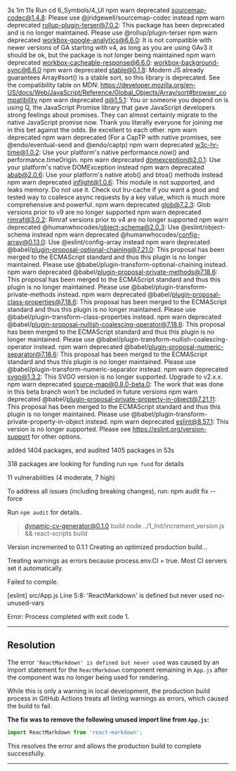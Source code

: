 3s
1m 11s
Run cd 6_Symbols/4_UI
npm warn deprecated sourcemap-codec@1.4.8: Please use @jridgewell/sourcemap-codec instead
npm warn deprecated rollup-plugin-terser@7.0.2: This package has been deprecated and is no longer maintained. Please use @rollup/plugin-terser
npm warn deprecated workbox-google-analytics@6.6.0: It is not compatible with newer versions of GA starting with v4, as long as you are using GAv3 it should be ok, but the package is not longer being maintained
npm warn deprecated workbox-cacheable-response@6.6.0: workbox-background-sync@6.6.0
npm warn deprecated stable@0.1.8: Modern JS already guarantees Array#sort() is a stable sort, so this library is deprecated. See the compatibility table on MDN: https://developer.mozilla.org/en-US/docs/Web/JavaScript/Reference/Global_Objects/Array/sort#browser_compatibility
npm warn deprecated q@1.5.1: You or someone you depend on is using Q, the JavaScript Promise library that gave JavaScript developers strong feelings about promises. They can almost certainly migrate to the native JavaScript promise now. Thank you literally everyone for joining me in this bet against the odds. Be excellent to each other.
npm warn deprecated
npm warn deprecated (For a CapTP with native promises, see @endo/eventual-send and @endo/captp)
npm warn deprecated w3c-hr-time@1.0.2: Use your platform's native performance.now() and performance.timeOrigin.
npm warn deprecated domexception@2.0.1: Use your platform's native DOMException instead
npm warn deprecated abab@2.0.6: Use your platform's native atob() and btoa() methods instead
npm warn deprecated inflight@1.0.6: This module is not supported, and leaks memory. Do not use it. Check out lru-cache if you want a good and tested way to coalesce async requests by a key value, which is much more comprehensive and powerful.
npm warn deprecated glob@7.2.3: Glob versions prior to v9 are no longer supported
npm warn deprecated rimraf@3.0.2: Rimraf versions prior to v4 are no longer supported
npm warn deprecated @humanwhocodes/object-schema@2.0.3: Use @eslint/object-schema instead
npm warn deprecated @humanwhocodes/config-array@0.13.0: Use @eslint/config-array instead
npm warn deprecated @babel/plugin-proposal-optional-chaining@7.21.0: This proposal has been merged to the ECMAScript standard and thus this plugin is no longer maintained. Please use @babel/plugin-transform-optional-chaining instead.
npm warn deprecated @babel/plugin-proposal-private-methods@7.18.6: This proposal has been merged to the ECMAScript standard and thus this plugin is no longer maintained. Please use @babel/plugin-transform-private-methods instead.
npm warn deprecated @babel/plugin-proposal-class-properties@7.18.6: This proposal has been merged to the ECMAScript standard and thus this plugin is no longer maintained. Please use @babel/plugin-transform-class-properties instead.
npm warn deprecated @babel/plugin-proposal-nullish-coalescing-operator@7.18.6: This proposal has been merged to the ECMAScript standard and thus this plugin is no longer maintained. Please use @babel/plugin-transform-nullish-coalescing-operator instead.
npm warn deprecated @babel/plugin-proposal-numeric-separator@7.18.6: This proposal has been merged to the ECMAScript standard and thus this plugin is no longer maintained. Please use @babel/plugin-transform-numeric-separator instead.
npm warn deprecated svgo@1.3.2: This SVGO version is no longer supported. Upgrade to v2.x.x.
npm warn deprecated source-map@0.8.0-beta.0: The work that was done in this beta branch won't be included in future versions
npm warn deprecated @babel/plugin-proposal-private-property-in-object@7.21.11: This proposal has been merged to the ECMAScript standard and thus this plugin is no longer maintained. Please use @babel/plugin-transform-private-property-in-object instead.
npm warn deprecated eslint@8.57.1: This version is no longer supported. Please see https://eslint.org/version-support for other options.

added 1404 packages, and audited 1405 packages in 53s

318 packages are looking for funding
  run `npm fund` for details

11 vulnerabilities (4 moderate, 7 high)

To address all issues (including breaking changes), run:
  npm audit fix --force

Run `npm audit` for details.

> dynamic-cv-generator@0.1.0 build
> node ../1_Init/increment_version.js && react-scripts build

Version incremented to 0.1.1
Creating an optimized production build...

Treating warnings as errors because process.env.CI = true.
Most CI servers set it automatically.

Failed to compile.

[eslint] 
src/App.js
  Line 5:8:  'ReactMarkdown' is defined but never used  no-unused-vars


Error: Process completed with exit code 1.

---

## Resolution

The error `'ReactMarkdown' is defined but never used` was caused by an import statement for the `ReactMarkdown` component remaining in `App.js` after the component was no longer being used for rendering.

While this is only a warning in local development, the production build process in GitHub Actions treats all linting warnings as errors, which caused the build to fail.

**The fix was to remove the following unused import line from `App.js`:**

```javascript
import ReactMarkdown from 'react-markdown';
```

This resolves the error and allows the production build to complete successfully.

---

